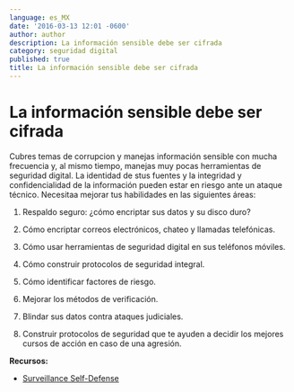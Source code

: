 ```yaml
---
language: es_MX
date: '2016-03-13 12:01 -0600'
author: author
description: La información sensible debe ser cifrada
category: seguridad digital
published: true
title: La información sensible debe ser cifrada
---
```


# La información sensible debe ser cifrada
Cubres temas de corrupcion y manejas información sensible con mucha frecuencia y, al mismo tiempo, manejas muy pocas herramientas de seguridad digital. La identidad de stus fuentes y la integridad y confidencialidad de la información pueden estar en riesgo ante un ataque técnico. Necesitaa mejorar tus habilidades en las siguientes áreas:

1. Respaldo seguro: ¿cómo encriptar sus datos y su disco duro?

2. Cómo encriptar correos electrónicos, chateo y llamadas telefónicas.

3. Cómo usar herramientas de seguridad digital en sus teléfonos móviles.

4. Cómo construir protocolos de seguridad integral. 

5. Cómo identificar factores de riesgo.

6. Mejorar los métodos de verificación.

7. Blindar sus datos contra ataques judiciales.

8. Construir protocolos de seguridad que te ayuden a decidir los mejores cursos de acción en caso de una agresión.

**Recursos:**

- [Surveillance Self-Defense](https://ssd.eff.org)

